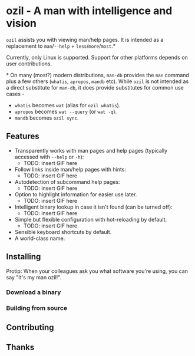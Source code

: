 # ozil - A man with intelligence and vision

`ozil` assists you with viewing man/help pages. It is intended as a
replacement to `man`/`--help` + `less`/`more`/`most`.\*

Currently, only Linux is supported. Support for other platforms depends
on user contributions.

\* On many (most?) modern distributions, `man-db` provides
the `man` command plus a few others (`whatis`, `apropos`, `mandb` etc).
While `ozil` is not intended as a direct substitute for `man-db`, it does
provide substitutes for common use cases -

* `whatis` becomes `wat` (alias for `ozil whatis`).
* `apropos` becomes `wat --query` (or `wat -q`).
* `mandb` becomes `ozil sync`.

## Features

* Transparently works with man pages and help pages (typically accessed with
  `--help` or `-h`):
  - TODO: insert GIF here
* Follow links inside man/help pages with hints:
  - TODO: insert GIF here
* Autodetection of subcommand help pages:
  - TODO: insert GIF here
* Option to highlight information for easier use later.
  - TODO: insert GIF here
* Intelligent binary lookup in case it isn't found (can be turned off):
  - TODO: insert GIF here
* Simple but flexible configuration with hot-reloading by default.
  - TODO: insert GIF here
* Sensible keyboard shortcuts by default.
* A world-class name.

## Installing

Protip: When your colleagues ask you what software you're using, you can say
"It's my man ozil!".

### Download a binary

### Building from source

## Contributing

## Thanks
